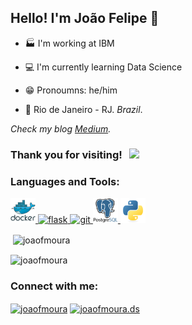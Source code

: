 ## Hello! I'm João Felipe  👋

- 🏭 I'm working at IBM

- 💻 I'm currently learning Data Science

- 😁 Pronoumns: he/him 

- 📍 Rio de Janeiro - RJ. *Brazil*.

*Check my blog [Medium](https://medium.com/@joaofmoura).*

### Thank you for visiting! &nbsp; ![](https://visitor-badge.glitch.me/badge?page_id=joaofmoura)

<h3 align="left">Languages and Tools:</h3>
<p align="left"> <a href="https://www.docker.com/" target="_blank" rel="noreferrer"> <img src="https://raw.githubusercontent.com/devicons/devicon/master/icons/docker/docker-original-wordmark.svg" alt="docker" width="40" height="40"/> </a> <a href="https://flask.palletsprojects.com/" target="_blank" rel="noreferrer"> <img src="https://www.vectorlogo.zone/logos/pocoo_flask/pocoo_flask-icon.svg" alt="flask" width="40" height="40"/> </a> <a href="https://git-scm.com/" target="_blank" rel="noreferrer"> <img src="https://www.vectorlogo.zone/logos/git-scm/git-scm-icon.svg" alt="git" width="40" height="40"/> </a> <a href="https://www.postgresql.org" target="_blank" rel="noreferrer"> <img src="https://raw.githubusercontent.com/devicons/devicon/master/icons/postgresql/postgresql-original-wordmark.svg" alt="postgresql" width="40" height="40"/> </a> <a href="https://www.python.org" target="_blank" rel="noreferrer"> <img src="https://raw.githubusercontent.com/devicons/devicon/master/icons/python/python-original.svg" alt="python" width="40" height="40"/> </a> </p>



<p>&nbsp;<img align="center" src="https://github-readme-stats.vercel.app/api?username=joaofmoura&show_icons=true&locale=en" alt="joaofmoura" /></p>

<p><img align="center" src="https://github-readme-streak-stats.herokuapp.com/?user=joaofmoura&" alt="joaofmoura" /></p>

<h3 align="left">Connect with me:</h3>
<p align="left">
<a href="https://linkedin.com/in/joaofmoura" target="blank"><img align="center" src="https://raw.githubusercontent.com/rahuldkjain/github-profile-readme-generator/master/src/images/icons/Social/linked-in-alt.svg" alt="joaofmoura" height="30" width="40" /></a>
<a href="https://instagram.com/joaofmoura.ds" target="blank"><img align="center" src="https://raw.githubusercontent.com/rahuldkjain/github-profile-readme-generator/master/src/images/icons/Social/instagram.svg" alt="joaofmoura.ds" height="30" width="40" /></a>
</p>

